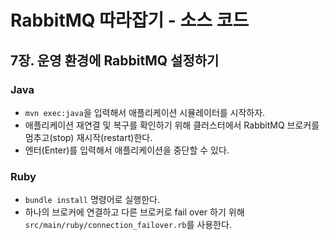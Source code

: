 # RabbitMQ 따라잡기 - 소스 코드

## 7장. 운영 환경에 RabbitMQ 설정하기

### Java

- `mvn exec:java`을 입력해서 애플리케이션 시뮬레이터를 시작하자.
- 애플리케이션 재연결 및 복구를 확인하기 위해 클러스터에서 RabbitMQ 브로커를 멈추고(stop) 재시작(restart)한다.
- 엔터(Enter)를 입력해서 애플리케이션을 중단할 수 있다.


### Ruby

- `bundle install` 명령어로 실행한다.
- 하나의 브로커에 연결하고 다른 브로커로 fail over 하기 위해 `src/main/ruby/connection_failover.rb`를 사용한다.



